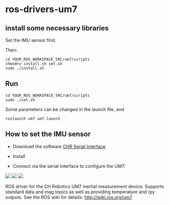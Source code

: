 ros-drivers-um7
===============

## install some necessary libraries

Set the IMU sensor first.

Then:

```
cd YOUR_ROS_WORKSPACE_SRC/um7/scripts
chmod+x install.sh set.sh
sudo ./install.sh
```

## Run
```
cd YOUR_ROS_WORKSPACE_SRC/um7/scripts
sudo ./set.sh
```
Some parameters can be changed in the launch file, and 
```
roslaunch um7 um7.launch
```

## How to set the IMU sensor 

* Download the software [CHR Serial Interface](http://www.chrobotics.com/shop/um7-lt-orientation-sensor)

* Install 

* Connect via the serial Interface to configure the UM7:

<img src="docs/line2.jpg">

<img src="docs/line2.jpg">

<img src="docs/line2.jpg">

ROS driver for the CH Robotics UM7 inertial measurement device.
Supports standard data and mag topics as well as providing temperature and rpy outputs.
  See the ROS wiki for details:  http://wiki.ros.org/um7
